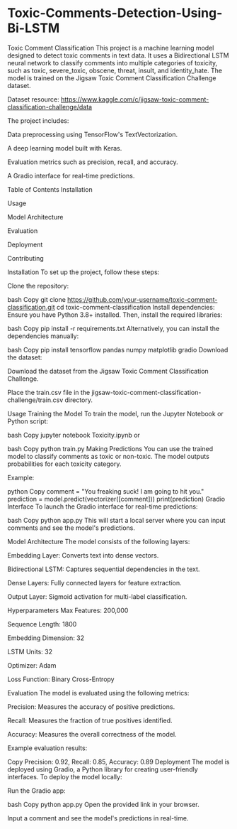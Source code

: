 # Toxic-Comments-Detection-Using-Bi-LSTM
Toxic Comment Classification This project is a machine learning model designed to detect toxic comments in text data. It uses a Bidirectional LSTM neural network to classify comments into multiple categories of toxicity, such as toxic, severe_toxic, obscene, threat, insult, and identity_hate. The model is trained on the Jigsaw Toxic Comment Classification Challenge dataset.


Dataset resource: https://www.kaggle.com/c/jigsaw-toxic-comment-classification-challenge/data

The project includes:

Data preprocessing using TensorFlow's TextVectorization.

A deep learning model built with Keras.

Evaluation metrics such as precision, recall, and accuracy.

A Gradio interface for real-time predictions.

Table of Contents Installation

Usage

Model Architecture

Evaluation

Deployment

Contributing

Installation To set up the project, follow these steps:

Clone the repository:

bash Copy git clone https://github.com/your-username/toxic-comment-classification.git cd toxic-comment-classification Install dependencies: Ensure you have Python 3.8+ installed. Then, install the required libraries:

bash Copy pip install -r requirements.txt Alternatively, you can install the dependencies manually:

bash Copy pip install tensorflow pandas numpy matplotlib gradio Download the dataset:

Download the dataset from the Jigsaw Toxic Comment Classification Challenge.

Place the train.csv file in the jigsaw-toxic-comment-classification-challenge/train.csv directory.

Usage Training the Model To train the model, run the Jupyter Notebook or Python script:

bash Copy jupyter notebook Toxicity.ipynb or

bash Copy python train.py Making Predictions You can use the trained model to classify comments as toxic or non-toxic. The model outputs probabilities for each toxicity category.

Example:

python Copy comment = "You freaking suck! I am going to hit you." prediction = model.predict(vectorizer([comment])) print(prediction) Gradio Interface To launch the Gradio interface for real-time predictions:

bash Copy python app.py This will start a local server where you can input comments and see the model's predictions.

Model Architecture The model consists of the following layers:

Embedding Layer: Converts text into dense vectors.

Bidirectional LSTM: Captures sequential dependencies in the text.

Dense Layers: Fully connected layers for feature extraction.

Output Layer: Sigmoid activation for multi-label classification.

Hyperparameters Max Features: 200,000

Sequence Length: 1800

Embedding Dimension: 32

LSTM Units: 32

Optimizer: Adam

Loss Function: Binary Cross-Entropy

Evaluation The model is evaluated using the following metrics:

Precision: Measures the accuracy of positive predictions.

Recall: Measures the fraction of true positives identified.

Accuracy: Measures the overall correctness of the model.

Example evaluation results:

Copy Precision: 0.92, Recall: 0.85, Accuracy: 0.89 Deployment The model is deployed using Gradio, a Python library for creating user-friendly interfaces. To deploy the model locally:

Run the Gradio app:

bash Copy python app.py Open the provided link in your browser.

Input a comment and see the model's predictions in real-time.
